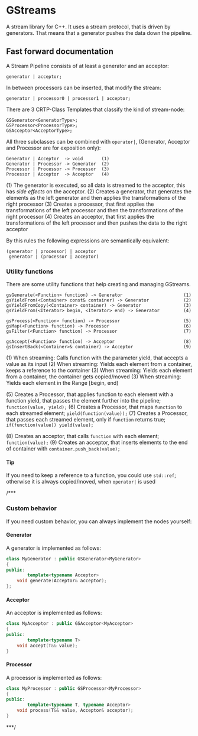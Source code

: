 # GStreams
A stream library for C++. It uses a stream protocol, that is driven by generators. That means that a generator pushes the data down the pipeline.

## Fast forward documentation
A Stream Pipeline consists of at least a generator and an acceptor:

	generator | acceptor;

In between processors can be inserted, that modify the stream:

	generator | processor0 | processor1 | acceptor;

There are 3 CRTP-Class Templates that classify the kind of stream-node:


	GSGenerator<GeneratorType>;
	GSProcessor<ProcessorType>;
	GSAcceptor<AcceptorType>;
	
	
All three subclasses can be combined with `operator|`, (Generator, Acceptor and Processor are for exposition only):

	Generator | Acceptor  -> void		(1)
	Generator | Processor -> Generator	(2)
	Processor | Processor -> Processor  (3)
	Processor | Acceptor  -> Acceptor   (4)
	
(1) The generator is executed, so all data is streamed to the acceptor, this has *side effects* on the acceptor.
(2) Creates a generator, that generates the elements as the left generator and then applies the transformations of the right processor
(3) Creates a processor, that first applies the transformations of the left processor and then the transformations of the right processor
(4) Creates an acceptor, that first applies the transformations of the left processor and then pushes the data to the right acceptor

By this rules the following expressions are semantically equivalent:

	(generator | processor) | acceptor
	 generator | (processor | acceptor)

### Utility functions
There are some utility functions that help creating and managing GStreams.


	gsGenerate(<Function> function) -> Generator                       (1)
	gsYieldFrom(<Container> const& container) -> Generator             (2)
	gsYieldFromCopy(<Container> container) -> Generator                (3)
	gsYieldFrom(<Iterator> begin, <Iterator> end) -> Generator         (4)

	gsProcess(<Function> function) -> Processor                        (5)
	gsMap(<Function> function) -> Processor                            (6)
	gsFilter(<Function> function) -> Processor                         (7)
	
	gsAccept(<Function> function) -> Acceptor                          (8)
	gsInsertBack(<Container>& container) -> Acceptor                   (9)


(1) When streaming: Calls function with the parameter yield, that accepts a value as its input
(2) When streaming: Yields each element from a container, keeps a reference to the container
(3) When streaming: Yields each element from a container, the container gets copied/moved
(3) When streaming: Yields each element in the Range [begin, end)
	
(5) Creates a Processor, that applies function to each element with a function yield, that passes the element further into the pipeline; `function(value, yield);`
(6) Creates a Processor, that maps `function` to each streamed element; `yield(function(value));`
(7) Creates a Processor, that passes each streamed element, only if `function` returns true; `if(function(value)) yield(value);`
	
(8) Creates an acceptor, that calls `function` with each element; `function(value);`
(9) Creates an acceptor, that inserts elements to the end of container with `container.push_back(value);`

	
	
#### Tip
If you need to keep a reference to a function, you could use `std::ref`; otherwise it is always copied/moved, when `operator|` is used
	






/***
### Custom behavior
If you need custom behavior, you can always implement the nodes yourself:

#### Generator
A generator is implemented as follows:

```cpp
class MyGenerator : public GSGenerator<MyGenerator>
{
public:
		template<typename Acceptor>
	void generate(Acceptor& acceptor);
};
```
	
#### Acceptor
An acceptor is implemented as follows:

```cpp
class MyAcceptor : public GSAcceptor<MyAcceptor>
{
public:
		template<typename T>
	void accept(T&& value);
}
```

#### Processor
A processor is implemented as follows:

```cpp
class MyProcessor : public GSProcessor<MyProcessor>
{
public:
		template<typename T, typename Acceptor>
	void process(T&& value, Acceptor& acceptor);
}
```

***/